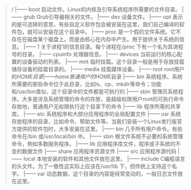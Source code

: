 

> /
> |—— boot 启动文件。Linux的内核及引导系统程序所需要的文件目录。
>   |—— grub Grub引导器相关的文件。
|—— dev 设备文件。
|—— opt 表示的是可选择的意思，有些自定义软件包会被安装在这里，我们自己编译的软件包，就可以安装在这个目录中。
|—— proc 是一个假的文件系统。它不存在在磁盘某个磁盘上。而是由核心在内存中产生。用于提供关于系统的信息。
  |—— 1 关于进程1的信息目录。每个进程在/proc 下有一个名为其进程号的目录。
  |—— cpuinfo 处理器信息。
  |—— devices 当前运行的核心配置的设备驱动的列表。
|—— mnt  临时挂载。这个目录一般是用于存放挂载储存设备的挂载目录的。
|—— media 挂载媒体设备。
|—— root root用户的$HOME目录
|—— home 普通用户的$HOME目录
|—— bin 系统程序。系统所需要的那些命令位于此目录，比如ls、cp、mkdir等命令；功能和/usr/bin类似，这个目录中的文件都是可执行的
|—— sbin 管理员系统程序。大多是涉及系统管理的命令的存放，是超级权限用户root的可执行命令存放地，普通用户无权限执行这个目录下的命令
|—— lib 程序所需的共享库。
|—— etc 系统程序和大部分应用程序的全局配置文件
|—— usr 系统存放程序的目录，比如命令、帮助文件等。当我们安装一个Linux发行版官方提供的软件包时，大多安装在这里。
  |—— bin 几乎所有用户命令。有些命令在/bin 或/usr/local/bin 中。
  |—— sbin 根文件系统不必要的系统管理命令，例如多数服务程序。
  |—— lib 应用程序库文件，程序或子系统的不变的数据文件
  |—— share 应用程序资源文件
  |—— src 应用程序源代码
  |—— local 本地安装的软件和其他文件放在这里。
  |—— include  C编程语言的头文件。为了一致性这实际上应该在/usr/lib 下，但传统上支持这个名字。
|—— var 动态数据。这个目录的内容是经常变动的，一般日志文件放在这里。

```

  
